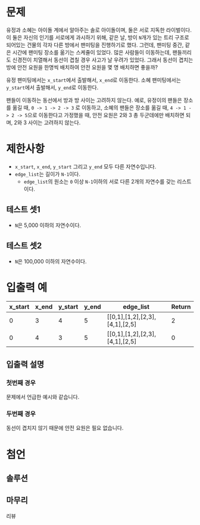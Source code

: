 # 문제
유정과 소혜는 아이돌 계에서 알아주는 솔로 아이돌이며, 둘은 서로 지독한 라이벌이다.
이 둘은 자신의 인기를 서로에게 과시하기 위해, 같은 날,
방이 `N`개가 있는 트리 구조로 되어있는 건물의 각자 다른 방에서 팬미팅을 진행하기로 했다.
그런데, 팬미팅 중간, 같은 시간에 팬미팅 장소를 옮기는 스케쥴이 있었다.
많은 사람들이 이동하는데, 팬들끼리도 신경전이 치열해서 동선이 겹칠 경우 사고가 날 우려가 있었다.
그래서 동선이 겹치는 방에 안전 요원을 한명씩 배치하여 
안전 요원을 몇 명 배치하면 좋을까?

유정 팬미팅에서는 `x_start`에서 출발해서, `x_end`로 이동한다.
소혜 팬미팅에서는 `y_start`에서 출발해서, `y_end`로 이동한다.

팬들이 이동하는 동선에서 방과 방 사이는 고려하지 않는다.
예로, 유정이의 팬들은 장소를 옮길 때, `0 -> 1 -> 2 -> 3` 로 이동하고,
소혜의 팬들은 장소를 옮길 때, `4 -> 1 -> 2 -> 5`으로 이동한다고 가정했을 때,
안전 요원은 2와 3 총 두군데에만 배치하면 되며, 2와 3 사이는 고려하지 않는다.

# 제한사항
* `x_start`, `x_end`, `y_start` 그리고 `y_end` 모두 다른 자연수입니다.
* `edge_list`는 길이가 `N-1`이다.
    * `edge_list`의 원소는 `0` 이상 `N-1`이하의 서로 다른 2개의 자연수를 갖는 리스트이다.

## 테스트 셋1
* `N`은 5,000 이하의 자연수이다.

## 테스트 셋2
* `N`은 100,000 이하의 자연수이다.

# 입출력 예
| x_start | x_end | y_start | y_end | edge_list | Return |
|---------|-------|---------|-------|-----------|--------|
| 0       | 3     | 4       | 5     | [[0,1],[1,2],[2,3],[4,1],[2,5] | 2 |
| 0       | 4     | 3       | 5     | [[0,1],[1,2],[2,3],[4,1],[2,5] | 0 |

## 입출력 설명
### 첫번째 경우
문제에서 언급한 예시와 같습니다.

### 두번째 경우
동선이 겹치지 않기 때문에 안전 요원은 필요 없습니다.

# 첨언
## 솔루션

## 마무리
리뷰
